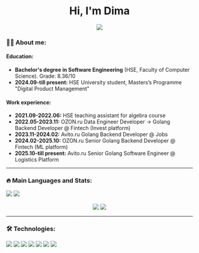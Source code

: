 <div id="header" align="center">
  <h1>
    <b>Hi, I'm Dima</b>
  </h1>
  <div id="badges" >
    <a href="https://t.me/DmitriyShagarov">
      <img src="https://img.shields.io/badge/Telegram-2CA5E0?style=for-the-badge&logo=telegram&logoColor=white"/>
    </a>
  </div>
</div>

### 👨‍💻 About me:
#### Education:
* **Bachelor's degree in Software Engineering** (HSE, Faculty of Computer Science). Grade: 8.36/10
* **2024.09-till present:** HSE University student, Masters’s Programme "Digital Product Management"
#### Work experience:
* **2021.09-2022.06:** HSE teaching assistant for algebra course
* **2022.05-2023.11:** OZON.ru Data Engineer Developer -> Golang Backend Developer @ Fintech (Invest platform)
* **2023.11-2024.02:** Avito.ru Golang Backend Developer @ Jobs
* **2024.02-2025.10:** OZON.ru Senior Golang Backend Developer @ Fintech (ML platform)
* **2025.10-till present:** Avito.ru Senior Golang Software Engineer @ Logistics Platform
---
### 🔥 Main Languages and Stats:
<div>
  <img src="https://img.shields.io/badge/go-%2300ADD8.svg?style=for-the-badge&logo=go&logoColor=white"/>
  <img src="https://img.shields.io/badge/python-3670A0?style=for-the-badge&logo=python&logoColor=ffdd54"/>
</div>

<div align="center">
  <br>
    <img src="https://github-readme-stats-git-masterrstaa-rickstaa.vercel.app/api/top-langs/?username=DmitySH&langs_count=4&hide=jupyter%20notebook,javascript,html&exclude_repo=team-up,java-jigsaw-hw5,AaDS-contests,java-mapper-hw4,java-cardsharps-hw3,java-DAG-hw2"/>
    <img src="https://github-readme-stats.vercel.app/api?username=DmitySH&show_icons=true&count_private=true&include_all_commits=true&line_height=33"/>
    </br>
</div>

---
### 🛠 Technologies:
<div>
  <img src="https://img.shields.io/badge/git-%23F05033.svg?style=for-the-badge&logo=git&logoColor=white"/>
  <img src="https://img.shields.io/badge/docker-%230db7ed.svg?style=for-the-badge&logo=docker&logoColor=white"/>
  <img src="https://img.shields.io/badge/Apache%20Kafka-000?style=for-the-badge&logo=apachekafka"/>
  <img src="https://img.shields.io/badge/postgres-%23316192.svg?style=for-the-badge&logo=postgresql&logoColor=white"/>
  <img src="https://img.shields.io/badge/gRPC-ff1709?style=for-the-badge&logoColor=white&color=blue&labelColor=gray"/>
  <img src="https://img.shields.io/badge/REST&nbsp;API-ff1709?style=for-the-badge&logoColor=white&color=darkgreen&labelColor=gray"/>
  <img src="https://img.shields.io/badge/jupyter-%239A1F00.svg?style=for-the-badge&logo=jupyter&logoColor=white"/>
</div>
